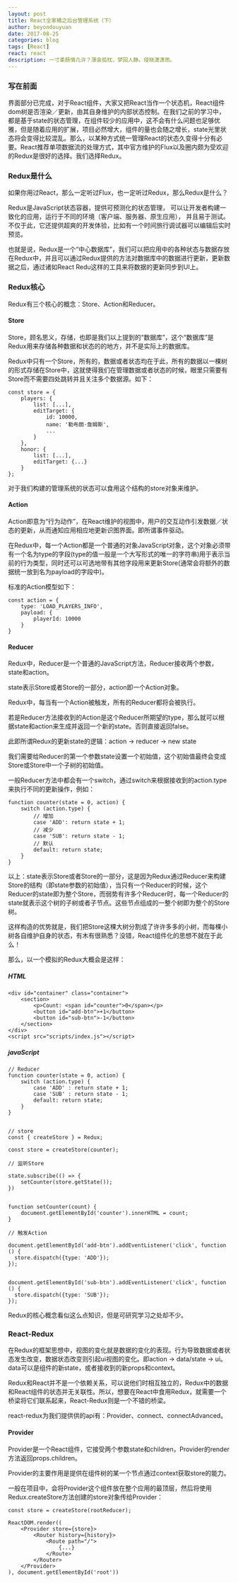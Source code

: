 ```yaml
---
layout: post
title: React全家桶之后台管理系统（下）
author: beyondouyuan
date: 2017-08-25
categories: blog
tags: [React]
react: react
description: 一寸柔肠情几许？薄衾孤枕，梦回人静。侵晓潇潇雨。
---
```


###  写在前面 ###

界面部分已完成，对于React组件，大家又把React当作一个状态机，React组件dom树是否渲染／更新，由其自身维护的内部状态控制。在我们之前的学习中，都是基于state的状态管理，在组件较少的应用中，这不会有什么问题也足够优雅，但是随着应用的扩展，项目必然增大，组件的量也会随之增长，state光里状态将会变得比较混乱。那么，以某种方式统一管理React的状态久变得十分有必要。React推荐单项数据流的处理方式，其中官方维护的Flux以及圈内颇为受欢迎的Redux是很好的选择。我们选择Redux。

### Redux是什么

如果你用过React，那么一定听过Flux，也一定听过Redux，那么Redux是什么？

>
Redux是JavaScript状态容器，提供可预测化的状态管理，
可以让开发者构建一致化的应用，运行于不同的环境（客户端、服务器、原生应用），
并且易于测试。不仅于此，它还提供超爽的开发体验，比如有一个时间旅行调试器可以编辑后实时预览。
>

也就是说，Redux是一个“中心数据库”，我们可以把应用中的各种状态与数据存放在Redux中，并且可以通过Redux提供的方法对数据库中的数据进行更新，更新数据之后，通过诸如React Redu这样的工具来将数据的更新同步到UI上。

### Redux核心


Redux有三个核心的概念：Store、Action和Reducer。

#### Store

Store，顾名思义，存储，也即是我们以上提到的“数据库”，这个“数据库”是Redux用来存储各种数据和状态的的地方，并不是实际上的数据库。

Redux中只有一个Store，所有的，数据或者状态均在于此，所有的数据以一棵树的形式存储在Store中，这就使得我们在管理数据或者状态的时候，眼里只需要有Store而不需要四处跳转并且关注多个数据源。如下：


    const store = {
        players: {
            list: [...],
            editTarget: {
                id: 10000,
                name: '勒布朗·詹姆斯',
                ...
            }
        },
        honor: {
            list: [...],
            editTarget: {...}
        }
    };



对于我们构建的管理系统的状态可以食用这个结构的store对象来维护。

#### Action


Action即意为“行为动作”，在React维护的视图中，用户的交互动作引发数据／状态的更新，从而通知应用相应地更新识图界面。即所谓事件驱动。


在Redux中，每一个Action都是一个普通的对象JavaScript对象，这个对象必须带有一个名为type的字段(type的值一般是一个大写形式的唯一的字符串)用于表示当前的行为类型，同时还可以可选地带有其他字段用来更新Store(通常会将额外的数据统一放到名为payload的字段中)。


标准的Action模型如下：

    const action = {
        type: 'LOAD_PLAYERS_INFO',
        payload: {
            playerId: 10000
        }
    }



#### Reducer

Redux中，Reducer是一个普通的JavaScript方法，Reducer接收两个参数，state和action。


state表示Store或者Store的一部分，action即一个Action对象。

Redux中，每当有一个Action被触发，所有的Reducer都将会被执行。

若是Reducer方法接收到的Action是这个Reducer所期望的type，那么就可以根据state和action来生成并返回一个新的state。否则直接返回false。


此即所谓Redux的更新state的逻辑：action -> reducer -> new state



我们需要给Reducer的第一个参数state设置一个初始值，这个初始值最终会变成Store或Store中一个子树的初始值。


一般Reducer方法中都会有一个switch，通过switch来根据接收到的action.type来执行不同的更新操作，例如：


    function counter(state = 0, action) {
        switch (action.type) {
            // 增加
            case 'ADD': return state + 1;
            // 减少
            case 'SUB': return state - 1;
            // 默认
            default: return state;
        }
    }



以上：state表示Store或者Store的一部分，这是因为Redux通过Reducer来构建Store的结构（即state参数的初始值），当只有一个Reducer的时候，这个Reducer的state即为整个Store，而弱势有许多个Reducer时，每一个Reducer的state就表示这个树的子树或者子节点。这些节点组成的一整个树即为整个的Store树。

这样构造的优势就是，我们把Store这棵大树分割成了许许多多的小树，而每棵小树各自维护自身的状态，有木有很熟悉？没错，React组件化的思想不就在于此么！


那么，以一个模拟的Redux大概会是这样：

##### HTML

    <div id="container" class="container">
        <section>
            <p>Count: <span id="counter">0</span></p>
            <button id="add-btn">+1</button>
            <button id="sub-btn">-1</button>
        </section>
    </div>
    <script src="scripts/index.js"></script>

##### javaScript

    // Reducer
    function counter(state = 0, action) {
        switch (action.type) {
            case 'ADD' : return state + 1;
            case 'SUB' : return state - 1;
            default: return state;
        }
    }


    // store
    const { createStore } = Redux;

    const store = createStore(counter);

    // 监听Store

    state.subscribe(() => {
        setCounter(store.getState());
    })


    function setCounter(count) {
        document.getElementById('counter').innerHTML = count;
    }

    // 触发Action

    document.getElementById('add-btn').addEventListener('click', function () {
      store.dispatch({type: 'ADD'});
    });


    document.getElementById('sub-btn').addEventListener('click', function () {
      store.dispatch({type: 'SUB'});
    });

Redux的核心概念看似这么点知识，但是可研究学习之处却不少。


### React-Redux

在Redux的框架思想中，视图的变化就是数据的变化的表现。行为导致数据或者状态发生改变，数据状态改变则引起ui视图的变化。即action -> data/state -> ui。data可以是组件的新state，或者接收到的新props和context。

Redux和React并不是一个依赖关系，可以说他们时相互独立的，Redux中的数据和React组件的状态并无关联性。所以，想要在React中食用Redux，就需要一个桥梁将它们联系起来，React-Redux则是一个不错的桥梁。

react-redux为我们提供供的api有：Provider、connect、connectAdvanced。

#### Provider

Provider是一个React组件，它接受两个参数state和children，Provider的render方法返回props.children。

Provider的主要作用是提供在组件树的某一个节点通过context获取store的能力。


一般在项目中，会将Provider这个组件放在整个应用的最顶层，然后将使用Redux.createStore方法创建的store对象传给Provider：


    const store = createStore(rootReducer);

    ReactDOM.render((
        <Provider store={store}>
            <Router history={history}>
                <Route path="/">
                    {...}
                </Route>
            </Router>
        </Provider>
    ), document.getElementById('root'))

